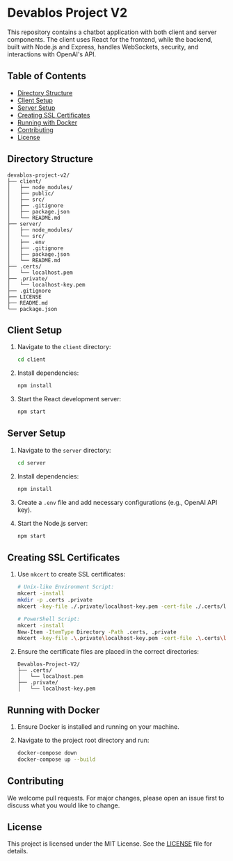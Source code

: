 # Devablos Project V2

This repository contains a chatbot application with both client and server components. The client uses React for the frontend, while the backend, built with Node.js and Express, handles WebSockets, security, and interactions with OpenAI's API.

## Table of Contents

- [Directory Structure](#directory-structure)
- [Client Setup](#client-setup)
- [Server Setup](#server-setup)
- [Creating SSL Certificates](#creating-ssl-certificates)
- [Running with Docker](#running-with-docker)
- [Contributing](#contributing)
- [License](#license)

## Directory Structure

```plaintext
devablos-project-v2/
├── client/
│   ├── node_modules/
│   ├── public/
│   ├── src/
│   ├── .gitignore 
│   ├── package.json
│   └── README.md
├── server/
│   ├── node_modules/
│   └── src/
│   ├── .env
│   ├── .gitignore
│   ├── package.json
│   └── README.md
├── .certs/
│   └── localhost.pem
├── .private/
│   └── localhost-key.pem
├── .gitignore
├── LICENSE
├── README.md
└── package.json
```

## Client Setup

1. Navigate to the `client` directory:
    ```bash
    cd client
    ```

2. Install dependencies:
    ```bash
    npm install
    ```

3. Start the React development server:
    ```bash
    npm start
    ```

## Server Setup

1. Navigate to the `server` directory:
    ```bash
    cd server
    ```

2. Install dependencies:
    ```bash
    npm install
    ```

3. Create a `.env` file and add necessary configurations (e.g., OpenAI API key).

4. Start the Node.js server:
    ```bash
    npm start
    ```

## Creating SSL Certificates

1. Use `mkcert` to create SSL certificates:
    ```bash
    # Unix-like Environment Script:
    mkcert -install
    mkdir -p .certs .private
    mkcert -key-file ./.private/localhost-key.pem -cert-file ./.certs/localhost.pem localhost 127.0.0.1 ::1
    ```

    ```bash
    # PowerShell Script:
    mkcert -install
    New-Item -ItemType Directory -Path .certs, .private
    mkcert -key-file .\.private\localhost-key.pem -cert-file .\.certs\localhost.pem localhost 127.0.0.1 ::1\
    ```

2. Ensure the certificate files are placed in the correct directories:
    ```plaintext
    Devablos-Project-V2/
    ├── .certs/
    │   └── localhost.pem
    ├── .private/
    │   └── localhost-key.pem
    ```

## Running with Docker

1. Ensure Docker is installed and running on your machine.

2. Navigate to the project root directory and run:
    ```bash
    docker-compose down
    docker-compose up --build
    ```

## Contributing

We welcome pull requests. For major changes, please open an issue first to discuss what you would like to change.

## License

This project is licensed under the MIT License. See the [LICENSE](./LICENSE) file for details.
